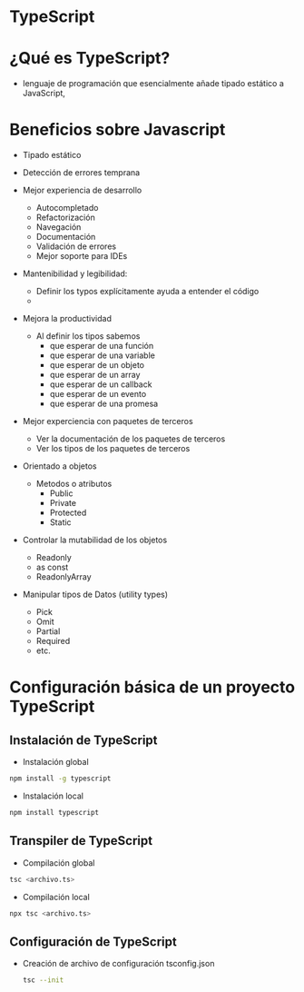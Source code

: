 
# TypeScript
# ¿Qué es TypeScript?
 - lenguaje de programación que esencialmente añade tipado estático a JavaScript,

# Beneficios sobre Javascript
- Tipado estático
- Detección de errores temprana
- Mejor experiencia de desarrollo
  - Autocompletado
  - Refactorización
  - Navegación
  - Documentación
  - Validación de errores
  - Mejor soporte para IDEs
- Mantenibilidad y legibilidad:
   - Definir los typos explícitamente ayuda a entender el código
   - 
- Mejora la productividad
  - Al definir los tipos sabemos
    - que esperar de una función
    - que esperar de una variable
    - que esperar de un objeto
    - que esperar de un array
    - que esperar de un callback
    - que esperar de un evento
    - que esperar de una promesa

- Mejor experciencia con paquetes de terceros
  - Ver la documentación de los paquetes de terceros
  - Ver los tipos de los paquetes de terceros
 
- Orientado a objetos
  - Metodos o atributos
    - Public
    - Private
    - Protected
    - Static
- Controlar la mutabilidad de los objetos
  - Readonly
  - as const
  - ReadonlyArray
- Manipular tipos de Datos (utility types)
  - Pick
  - Omit
  - Partial
  - Required
  - etc.
# Configuración básica de un proyecto TypeScript
## Instalación de TypeScript
- Instalación global
```bash
npm install -g typescript
```
- Instalación local
```bash
npm install typescript
```

## Transpiler de TypeScript
- Compilación global
```bash
tsc <archivo.ts>
```
- Compilación local
```bash
npx tsc <archivo.ts>
```
## Configuración de TypeScript
 - Creación de archivo de configuración tsconfig.json
    ```bash
    tsc --init
    ```
 
